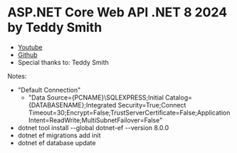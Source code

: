 # ASP.NET Core Web API .NET 8 2024 by Teddy Smith

- [Youtube](https://www.youtube.com/watch?v=qBTe6uHJS_Y&list=PL82C6-O4XrHfrGOCPmKmwTO7M0avXyQKc)
- [Github](https://github.com/teddysmithdev/FinShark)
- Special thanks to: Teddy Smith

Notes:
- "Default Connection"
    - "Data Source={PCNAME}\\SQLEXPRESS;Initial Catalog={DATABASENAME};Integrated Security=True;Connect Timeout=30;Encrypt=False;TrustServerCertificate=False;ApplicationIntent=ReadWrite;MultiSubnetFailover=False"
- dotnet tool install --global dotnet-ef --version 8.0.0
- dotnet ef migrations add init
- dotnet ef database update